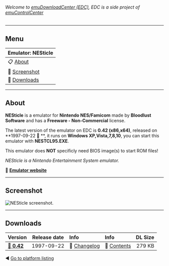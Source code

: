 ###### Welcome to [emuDownloadCenter (EDC)](https://github.com/PhoenixInteractiveNL/emuDownloadCenter/wiki/), EDC is a side project of [emuControlCenter](https://github.com/PhoenixInteractiveNL/emuControlCenter/wiki/)
***
## Menu
| **Emulator: NESticle** |
|:---------|
| :clipboard: [About](#about) |
| :sunrise: [Screenshot](#screenshot) |
| :floppy_disk: [Downloads](#downloads) |
***
## About
**NESticle** is a emulator for **Nintendo NES/Famicom** made by **Bloodlust Software** and has a **Freeware - Non-Commercial** license.

The latest version of the emulator on EDC is **0.42 (x86,x64)**, released on **1997-09-22 :triangular_flag_on_post: **, it runs on **Windows XP,Vista,7,8,10**, you can start this emulator with **NESTCL95.EXE**.

This emulator does **NOT** specificly need BIOS image(s) to start ROM files!

_NESticle is a Nintendo Entertainment System emulator._

:link: [**Emulator website**](http://bloodlust.zophar.net/NESticle/nes.html)
***
## Screenshot
![](https://raw.githubusercontent.com/PhoenixInteractiveNL/emuDownloadCenter/master/hooks/nesticle/screen.jpg "NESticle screenshot.")
***
## Downloads
| Version  | Release date  | Info       | Info       | DL Size    |
|:---------|:-------------:|:-----------|:-----------|-----------:|
| [:floppy_disk: **0.42**](https://github.com/PhoenixInteractiveNL/edc-repo0004/raw/master/nesticle/0.42.7z) | 1997-09-22 | :page_facing_up: [Changelog](https://github.com/PhoenixInteractiveNL/edc-repo0004/blob/master/nesticle/0.42_changelog.txt) | :mag_right: [Contents](https://github.com/PhoenixInteractiveNL/edc-repo0004/blob/master/nesticle/0.42_contents.txt) | 279 KB |

:arrow_backward: [Go to platform listing](https://github.com/PhoenixInteractiveNL/emuDownloadCenter/wiki/EDC-Platform-List)
